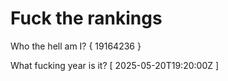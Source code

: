 # Fuck the rankings

Who the hell am I?
{ 19164236 }

What fucking year is it?
[ 2025-05-20T19:20:00Z ]
